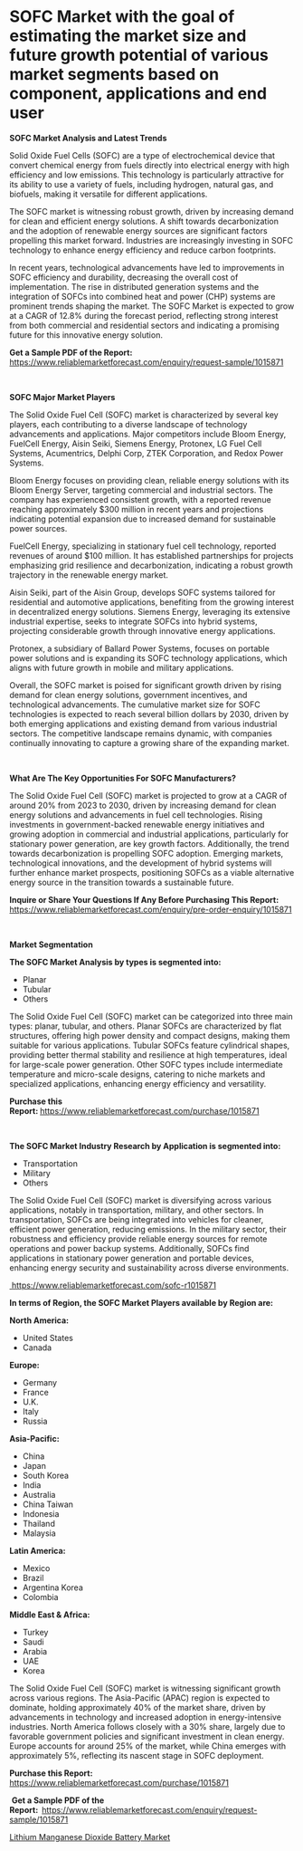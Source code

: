 <p><h1>SOFC Market with the goal of estimating the market size and future growth potential of various market segments based on component, applications and end user</h1></p><p><strong>SOFC Market Analysis and Latest Trends</strong></p>
<p><p>Solid Oxide Fuel Cells (SOFC) are a type of electrochemical device that convert chemical energy from fuels directly into electrical energy with high efficiency and low emissions. This technology is particularly attractive for its ability to use a variety of fuels, including hydrogen, natural gas, and biofuels, making it versatile for different applications.</p><p>The SOFC market is witnessing robust growth, driven by increasing demand for clean and efficient energy solutions. A shift towards decarbonization and the adoption of renewable energy sources are significant factors propelling this market forward. Industries are increasingly investing in SOFC technology to enhance energy efficiency and reduce carbon footprints.</p><p>In recent years, technological advancements have led to improvements in SOFC efficiency and durability, decreasing the overall cost of implementation. The rise in distributed generation systems and the integration of SOFCs into combined heat and power (CHP) systems are prominent trends shaping the market. The SOFC Market is expected to grow at a CAGR of 12.8% during the forecast period, reflecting strong interest from both commercial and residential sectors and indicating a promising future for this innovative energy solution.</p></p>
<p><strong>Get a Sample PDF of the Report:&nbsp;</strong> <a href="https://www.reliablemarketforecast.com/enquiry/request-sample/1015871?utm_campaign=2296&utm_medium=2&utm_source=Github&utm_content=ia&utm_term=13022025&utm_id=sofc">https://www.reliablemarketforecast.com/enquiry/request-sample/1015871</a></p>
<p>&nbsp;</p>
<p><strong>SOFC Major Market Players</strong></p>
<p><p>The Solid Oxide Fuel Cell (SOFC) market is characterized by several key players, each contributing to a diverse landscape of technology advancements and applications. Major competitors include Bloom Energy, FuelCell Energy, Aisin Seiki, Siemens Energy, Protonex, LG Fuel Cell Systems, Acumentrics, Delphi Corp, ZTEK Corporation, and Redox Power Systems.</p><p>Bloom Energy focuses on providing clean, reliable energy solutions with its Bloom Energy Server, targeting commercial and industrial sectors. The company has experienced consistent growth, with a reported revenue reaching approximately $300 million in recent years and projections indicating potential expansion due to increased demand for sustainable power sources.</p><p>FuelCell Energy, specializing in stationary fuel cell technology, reported revenues of around $100 million. It has established partnerships for projects emphasizing grid resilience and decarbonization, indicating a robust growth trajectory in the renewable energy market.</p><p>Aisin Seiki, part of the Aisin Group, develops SOFC systems tailored for residential and automotive applications, benefiting from the growing interest in decentralized energy solutions. Siemens Energy, leveraging its extensive industrial expertise, seeks to integrate SOFCs into hybrid systems, projecting considerable growth through innovative energy applications.</p><p>Protonex, a subsidiary of Ballard Power Systems, focuses on portable power solutions and is expanding its SOFC technology applications, which aligns with future growth in mobile and military applications.</p><p>Overall, the SOFC market is poised for significant growth driven by rising demand for clean energy solutions, government incentives, and technological advancements. The cumulative market size for SOFC technologies is expected to reach several billion dollars by 2030, driven by both emerging applications and existing demand from various industrial sectors. The competitive landscape remains dynamic, with companies continually innovating to capture a growing share of the expanding market.</p></p>
<p>&nbsp;</p>
<p><strong>What Are The Key Opportunities For SOFC Manufacturers?</strong></p>
<p><p>The Solid Oxide Fuel Cell (SOFC) market is projected to grow at a CAGR of around 20% from 2023 to 2030, driven by increasing demand for clean energy solutions and advancements in fuel cell technologies. Rising investments in government-backed renewable energy initiatives and growing adoption in commercial and industrial applications, particularly for stationary power generation, are key growth factors. Additionally, the trend towards decarbonization is propelling SOFC adoption. Emerging markets, technological innovations, and the development of hybrid systems will further enhance market prospects, positioning SOFCs as a viable alternative energy source in the transition towards a sustainable future.</p></p>
<p><strong>Inquire or Share Your Questions If Any Before Purchasing This Report:</strong> <a href="https://www.reliablemarketforecast.com/enquiry/pre-order-enquiry/1015871?utm_campaign=2296&utm_medium=2&utm_source=Github&utm_content=ia&utm_term=13022025&utm_id=sofc">https://www.reliablemarketforecast.com/enquiry/pre-order-enquiry/1015871</a></p>
<p>&nbsp;</p>
<p><strong>Market Segmentation</strong></p>
<p><strong>The SOFC Market Analysis by types is segmented into:</strong></p>
<p><ul><li>Planar</li><li>Tubular</li><li>Others</li></ul></p>
<p><p>The Solid Oxide Fuel Cell (SOFC) market can be categorized into three main types: planar, tubular, and others. Planar SOFCs are characterized by flat structures, offering high power density and compact designs, making them suitable for various applications. Tubular SOFCs feature cylindrical shapes, providing better thermal stability and resilience at high temperatures, ideal for large-scale power generation. Other SOFC types include intermediate temperature and micro-scale designs, catering to niche markets and specialized applications, enhancing energy efficiency and versatility.</p></p>
<p><strong>Purchase this Report:&nbsp;</strong><a href="https://www.reliablemarketforecast.com/purchase/1015871?utm_campaign=2296&utm_medium=2&utm_source=Github&utm_content=ia&utm_term=13022025&utm_id=sofc">https://www.reliablemarketforecast.com/purchase/1015871</a></p>
<p>&nbsp;</p>
<p><strong>The SOFC Market Industry Research by Application is segmented into:</strong></p>
<p><ul><li>Transportation</li><li>Military</li><li>Others</li></ul></p>
<p><p>The Solid Oxide Fuel Cell (SOFC) market is diversifying across various applications, notably in transportation, military, and other sectors. In transportation, SOFCs are being integrated into vehicles for cleaner, efficient power generation, reducing emissions. In the military sector, their robustness and efficiency provide reliable energy sources for remote operations and power backup systems. Additionally, SOFCs find applications in stationary power generation and portable devices, enhancing energy security and sustainability across diverse environments.</p></p>
<p><a href="https://www.reliablemarketforecast.com/sofc-r1015871?utm_campaign=2296&utm_medium=2&utm_source=Github&utm_content=ia&utm_term=13022025&utm_id=sofc">&nbsp;https://www.reliablemarketforecast.com/sofc-r1015871</a></p>
<p><strong>In terms of Region, the SOFC Market Players available by Region are:</strong></p>
<p>
    <p> <strong> North America: </strong>
        <ul>
            <li>United States</li>
            <li>Canada</li>
        </ul>
        </p> 
    <p> <strong> Europe: </strong>
        <ul>
            <li>Germany</li>
            <li>France</li>
            <li>U.K.</li>
            <li>Italy</li>
            <li>Russia</li>
        </ul>
        </p> 
    <p> <strong> Asia-Pacific: </strong>
        <ul>
            <li>China</li>
            <li>Japan</li>
            <li>South Korea</li>
            <li>India</li>
            <li>Australia</li>
            <li>China Taiwan</li>
            <li>Indonesia</li>
            <li>Thailand</li>
            <li>Malaysia</li>
        </ul>
        </p> 
    <p> <strong> Latin America: </strong>
        <ul>
            <li>Mexico</li>
            <li>Brazil</li>
            <li>Argentina Korea</li>
            <li>Colombia</li>
        </ul>
        </p> 
    <p> <strong> Middle East & Africa: </strong>
        <ul>
            <li>Turkey</li>
            <li>Saudi</li>
            <li>Arabia</li>
            <li>UAE</li>
            <li>Korea</li>
        </ul>
    </p>
    </p>
<p><p>The Solid Oxide Fuel Cell (SOFC) market is witnessing significant growth across various regions. The Asia-Pacific (APAC) region is expected to dominate, holding approximately 40% of the market share, driven by advancements in technology and increased adoption in energy-intensive industries. North America follows closely with a 30% share, largely due to favorable government policies and significant investment in clean energy. Europe accounts for around 25% of the market, while China emerges with approximately 5%, reflecting its nascent stage in SOFC deployment.</p></p>
<p><strong>Purchase this Report: </strong><a href="https://www.reliablemarketforecast.com/purchase/1015871?utm_campaign=2296&utm_medium=2&utm_source=Github&utm_content=ia&utm_term=13022025&utm_id=sofc">https://www.reliablemarketforecast.com/purchase/1015871</a></p>
<p>&nbsp;<strong>Get a Sample PDF of the Report:&nbsp;&nbsp;</strong><a href="https://www.reliablemarketforecast.com/enquiry/request-sample/1015871?utm_campaign=2296&utm_medium=2&utm_source=Github&utm_content=ia&utm_term=13022025&utm_id=sofc">https://www.reliablemarketforecast.com/enquiry/request-sample/1015871</a></p>
<p><strong></strong></p>
<p><p><a href="https://github.com/jeastefanowicz7816/Market-Research-Report-List-1/blob/main/lithium-manganese-dioxide-battery-market.md?utm_campaign=2296&utm_medium=2&utm_source=Github&utm_content=ia&utm_term=13022025&utm_id=sofc">Lithium Manganese Dioxide Battery Market</a></p></p>